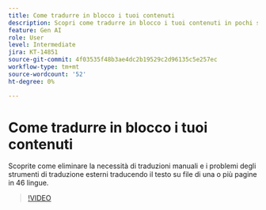 ```yaml
---
title: Come tradurre in blocco i tuoi contenuti
description: Scopri come tradurre in blocco i tuoi contenuti in pochi secondi
feature: Gen AI
role: User
level: Intermediate
jira: KT-14851
source-git-commit: 4f03535f48b3ae4dc2b19529c2d96135c5e257ec
workflow-type: tm+mt
source-wordcount: '52'
ht-degree: 0%

---
```


# Come tradurre in blocco i tuoi contenuti

Scoprite come eliminare la necessità di traduzioni manuali e i problemi degli strumenti di traduzione esterni traducendo il testo su file di una o più pagine in 46 lingue.

>[!VIDEO](https://video.tv.adobe.com/v/3427023?quality=12&learn=on&hidetitle=true)
